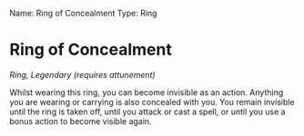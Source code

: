 Name: Ring of Concealment
Type: Ring

# Ring of Concealment
_Ring, Legendary (requires attunement)_

Whilst wearing this ring, you can become invisible as an action. Anything you are wearing or carrying is also concealed with you. You remain invisible until the ring is taken off, until you attack or cast a spell, or until you use a bonus action to become visible again.
